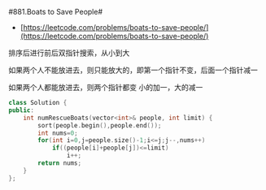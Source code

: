 #881.Boats to Save People#

- [https://leetcode.com/problems/boats-to-save-people/](https://leetcode.com/problems/boats-to-save-people/)

排序后进行前后双指针搜索，从小到大

如果两个人不能放进去，则只能放大的，即第一个指针不变，后面一个指针减一

如果两个人都能放进去，则两个指针都变 小的加一，大的减一

```c++
class Solution {
public:
    int numRescueBoats(vector<int>& people, int limit) {
        sort(people.begin(),people.end());
        int nums=0;
        for(int i=0,j=people.size()-1;i<=j;j--,nums++)
            if((people[i]+people[j])<=limit)
                i++;
        return nums;
    }
};
```

